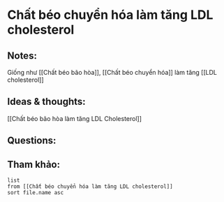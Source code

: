 # Chất béo chuyển hóa làm tăng LDL cholesterol

## Notes:
Giống như [[Chất béo bão hòa]], [[Chất béo chuyển hóa]] làm tăng [[LDL cholesterol]]

## Ideas & thoughts:
[[Chất béo bão hòa làm tăng LDL Cholesterol]]

## Questions:


## Tham khảo:
```dataview
list
from [[Chất béo chuyển hóa làm tăng LDL cholesterol]]
sort file.name asc
```